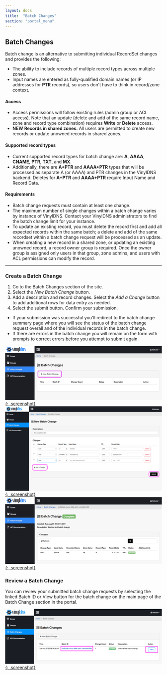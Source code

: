 ```yaml
---
layout: docs
title:  "Batch Changes"
section: "portal_menu"
---
```


## Batch Changes
Batch change is an alternative to submitting individual RecordSet changes and provides the following:

* The ability to include records of multiple record types across multiple zones.
* Input names are entered as fully-qualified domain names (or IP addresses for **PTR** records), so users don't have to think in record/zone context.

#### Access
* Access permissions will follow existing rules (admin group or ACL access). Note that an update (delete and add of the same record name, zone and record type combination) requires **Write** or **Delete** access.
* <span class="important">**NEW**</span> **Records in shared zones.** All users are permitted to create new records or update unowned records in shared zones.

#### Supported record types
* Current supported record types for batch change are: **A**, **AAAA**, **CNAME**, **PTR**, **TXT**, and **MX**.
* Additionally, there are **A+PTR** and **AAAA+PTR** types that will be processed as separate A (or AAAA) and PTR changes in the VinylDNS backend. Deletes for **A+PTR** and **AAAA+PTR** require Input Name and Record Data.

#### Requirements
* Batch change requests must contain at least one change.
* The maximum number of single changes within a batch change varies by instance of VinylDNS. Contact your VinylDNS administrators to find the batch change limit for your instance.
* To update an existing record, you must delete the record first and add all expected records within the same batch; a delete and add of the same recordset within a batch change request will be processed as an update.
* When creating a new record in a shared zone, or updating an existing unowned record, a record owner group is required. Once the owner group is assigned only users in that group, zone admins, and users with ACL permissions can modify the record.

---
### Create a Batch Change
1. Go to the Batch Changes section of the site.
1. Select the *New Batch Change* button.
1. Add a description and record changes. Select the *Add a Change* button to add additional rows for data entry as needed.
1. Select the submit button. Confirm your submission.
 - If your submission was successful you'll redirect to the batch change summary page where you will see the status of the batch change request overall and of the individual records in the batch change.
 - If there are errors in the batch change you will remain on the form with prompts to correct errors before you attempt to submit again.

[![Batch change main page screenshot](../img/portal/batch-change-main-annotated.png){: .screenshot}](../img/portal/batch-change-main-annotated.png)
[![New batch change form screenshot](../img/portal/batch-change-new-annotated.png){: .screenshot}](../img/portal/batch-change-new-annotated.png)
[![Submitted batch change screenshot](../img/portal/batch-change-summary.png){: .screenshot}](../img/portal/batch-change-summary.png)

### Review a Batch Change
You can review your submitted batch change requests by selecting the linked Batch ID or View button for the batch change on the main page of the Batch Change section in the portal.

[![List of batch change requests screenshot](../img/portal/batch-change-list-annotated.png){: .screenshot}](../img/portal/batch-change-annotated.png)
